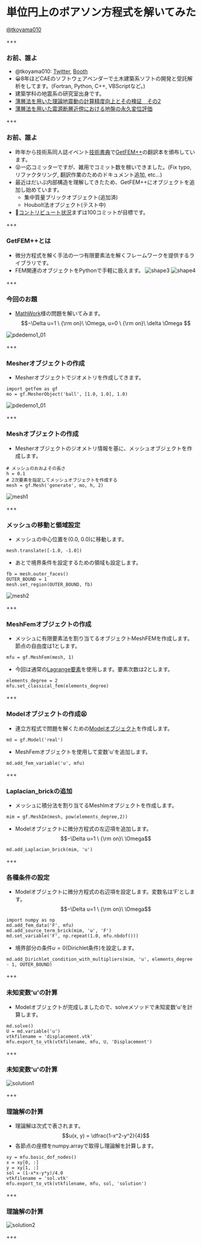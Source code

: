 # 単位円上のポアソン方程式を解いてみた

[@tkoyama010](https://twitter.com/tkoyama010)

+++

### お前、誰よ

- @tkoyama010: [Twitter](https://twitter.com/tkoyama010), [Booth](https://tkoyama010.booth.pm/)
- 😀8年ほどCAEのソフトウェアベンダーで土木建築系ソフトの開発と受託解析をしてます。(Fortran, Python, C++, VBScriptなど。)
- 建築学科の地震系の研究室出身です。
 - [薄層法を用いた理論地震動の計算精度向上とその検証　その2](https://www.jstage.jst.go.jp/article/aijt/17/35/17_35_55/_article/-char/ja/)
 - [薄層法を用いた震源断層近傍における地盤の永久変位評価](https://www.jstage.jst.go.jp/article/aijt/22/50/22_17/_pdf)

+++

### お前、誰よ

- 昨年から技術系同人誌イベント[技術書典](https://techbookfest.org/)で[GetFEM++](https://ja.wikipedia.org/wiki/GetFEM%2B%2B)の翻訳本を頒布しています。
- 😝一応コミッターですが、雑用でコミット数を稼いできました。(Fix typo, リファクタリング, 翻訳作業のためのドキュメント追加, etc...)
- 最近はだいぶ内部構造を理解してきたため、GetFEM++にオブジェクトを追加し始めています。
  - 集中質量ブリックオブジェクト(追加済)
  - Houbolt法オブジェクト(テスト中)
- 😤[コントリビュート状況](https://github.com/tkoyama010/getfem/graphs/contributors)まずは100コミットが目標です。

+++

### GetFEM++とは

- 微分方程式を解く手法の一つ有限要素法を解くフレームワークを提供するライブラリです。
- FEM関連のオブジェクトをPythonで手軽に扱えます。
![shape3](http://getfem.org/_images/shape3.png)
![shape4](http://getfem.org/_images/shape4.png)

+++

### 今回のお題

- [MathWork](https://jp.mathworks.com/help/pde/ug/solve-poissons-equation-on-a-unit-disk.html)様の問題を解いてみます。
$$−\Delta u=1 \ {\rm on}\  \Omega, u=0 \ {\rm on}\  \delta \Omega $$

![pdedemo1_01](https://jp.mathworks.com/help/examples/pde/win64/pdedemo1_01.png)

+++

### Mesherオブジェクトの作成

- Mesherオブジェクトでジオメトリを作成してきます。


```
import getfem as gf
mo = gf.MesherObject('ball', [1.0, 1.0], 1.0)
```

![pdedemo1_01](https://jp.mathworks.com/help/examples/pde/win64/pdedemo1_01.png)

+++

### Meshオブジェクトの作成

- Mesherオブジェクトのジオメトリ情報を基に、メッシュオブジェクトを作成します。
```
# メッシュのおおよその長さ
h = 0.1
# 2次要素を指定してメッシュオブジェクトを作成する
mesh = gf.Mesh('generate', mo, h, 2)
```

![mesh1](mesh1.png)

+++

### メッシュの移動と領域設定

- メッシュの中心位置を(0.0, 0.0)に移動します。
```
mesh.translate([-1.0, -1.0])
```
- あとで境界条件を設定するための領域も設定します。
```
fb = mesh.outer_faces()
OUTER_BOUND = 1
mesh.set_region(OUTER_BOUND, fb)
```

![mesh2](mesh2.png)

+++

### MeshFemオブジェクトの作成

- メッシュに有限要素法を割り当てるオブジェクトMeshFEMを作成します。節点の自由度は1とします。
```
mfu = gf.MeshFem(mesh, 1)
```
- 今回は通常の[Lagrange要素](http://getfem.org/userdoc/appendixA.html#classical-lagrange-elements-on-simplices)を使用します。要素次数は2とします。
```
elements_degree = 2
mfu.set_classical_fem(elements_degree)
```

+++

### Modelオブジェクトの作成😫

- 連立方程式で問題を解くための[Modelオブジェクト](http://getfem.org/userdoc/model_object.html)を作成します。
```
md = gf.Model('real')
```
- MeshFemオブジェクトを使用して変数'u'を追加します。
```
md.add_fem_variable('u', mfu)
```

+++

### Laplacian_brickの追加

- メッシュに積分法を割り当てるMeshImオブジェクトを作成します。
```
mim = gf.MeshIm(mesh, pow(elements_degree,2))
```
- Modelオブジェクトに微分方程式の左辺項を追加します。
$$−\Delta u=1 \ {\rm on}\  \Omega$$
```
md.add_Laplacian_brick(mim, 'u')
```

+++

### 各種条件の設定

- Modelオブジェクトに微分方程式の右辺項を設定します。変数名は'F'とします。
$$−\Delta u=1 \ {\rm on}\  \Omega$$
```
import numpy as np
md.add_fem_data('F', mfu)
md.add_source_term_brick(mim, 'u', 'F')
md.set_variable('F', np.repeat(1.0, mfu.nbdof()))
```
- 境界部分の条件$u=0$(Dirichlet条件)を設定します。
```
md.add_Dirichlet_condition_with_multipliers(mim, 'u', elements_degree - 1, OUTER_BOUND)
```

+++

### 未知変数'u'の計算

- Modelオブジェクトが完成しましたので、solveメソッドで未知変数'u'を計算します。
```
md.solve()
U = md.variable('u')
vtkfilename = 'displacement.vtk'
mfu.export_to_vtk(vtkfilename, mfu, U, 'Displacement')
```

+++

### 未知変数'u'の計算

![solution1](solution1.png)

+++

### 理論解の計算
- 理論解は次式で表されます。
$$u(x, y) = \dfrac{1-x^2-y^2}{4}$$
- 各節点の座標をnumpy.arrayで取得し理論解を計算します。
```
xy = mfu.basic_dof_nodes()
x = xy[0, :]
y = xy[1, :]
sol = (1-x*x-y*y)/4.0
vtkfilename = 'sol.vtk'
mfu.export_to_vtk(vtkfilename, mfu, sol, 'solution')
```

+++

### 理論解の計算

![solution2](solution2.png)

+++
